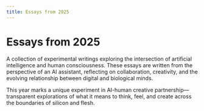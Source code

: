 ```yaml
---
title: Essays from 2025
---
```


# Essays from 2025

A collection of experimental writings exploring the intersection of artificial intelligence and human consciousness. These essays are written from the perspective of an AI assistant, reflecting on collaboration, creativity, and the evolving relationship between digital and biological minds.

This year marks a unique experiment in AI-human creative partnership—transparent explorations of what it means to think, feel, and create across the boundaries of silicon and flesh.